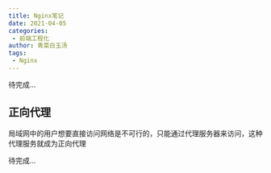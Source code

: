 ```yaml
---
title: Nginx笔记
date: 2021-04-05
categories:
 - 前端工程化
author: 青菜白玉汤
tags:
 - Nginx
---
```


待完成...
<!-- more -->

## 正向代理
局域网中的用户想要直接访问网络是不可行的，只能通过代理服务器来访问，这种代理服务就成为正向代理

待完成...